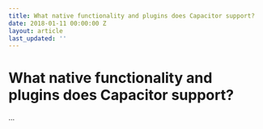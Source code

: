 ```yaml
---
title: What native functionality and plugins does Capacitor support?
date: 2018-01-11 00:00:00 Z
layout: article
last_updated: ''
---
```


# What native functionality and plugins does Capacitor support?

...